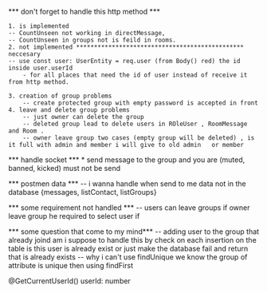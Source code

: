 


*** don't forget to handle this http method ***

    1. is implemented
    -- CountUnseen not working in directMessage,
    -- CountUnseen in groups not is feild in rooms.
    2. not implemented *********************************************** neccesary
    -- use const user: UserEntity = req.user (from Body() red) the id inside user.userId 
        - for all places that need the id of user instead of receive it from http method.

    3. creation of group problems
        -- create protected group with empty password is accepted in front
    4. leave and delete group problems
        -- just owner can delete the group 
        -- deleted group lead to delete users in ROleUser , RoomMessage and Room .
        -- owner leave group two cases (empty group will be deleted) , is it full with admin and member i will give to old admin   or member 

 *** handle socket ***
    * send message to the group and you are (muted, banned, kicked) must not be send   
 
  *** postmen data ***
 -- i wanna handle when send to me data not in the database {messages, listContact, listGroups}


   *** some requirement not handled  ***
-- users can leave  groups if owner leave group he required to select user if  

*** some question that come to my mind***
-- adding user to the group that already joind am i suppose to handle this by check on each insertion on the table is this user    is already exist or just make the database fail and return that is already exists
-- why i can't  use findUnique we know the group of  attribute is unique then using findFirst


@GetCurrentUserId() userId: number